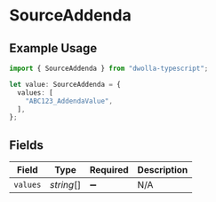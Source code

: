 # SourceAddenda

## Example Usage

```typescript
import { SourceAddenda } from "dwolla-typescript";

let value: SourceAddenda = {
  values: [
    "ABC123_AddendaValue",
  ],
};
```

## Fields

| Field              | Type               | Required           | Description        |
| ------------------ | ------------------ | ------------------ | ------------------ |
| `values`           | *string*[]         | :heavy_minus_sign: | N/A                |